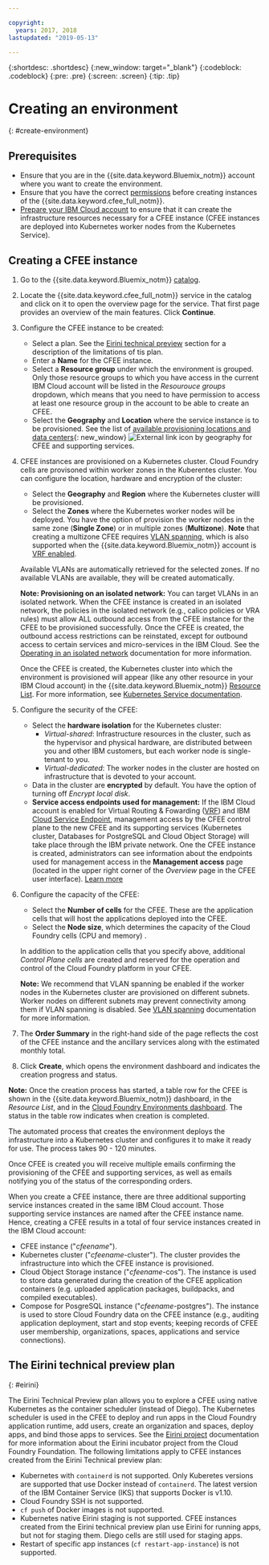 ```yaml
---

copyright:
  years: 2017, 2018
lastupdated: "2019-05-13"

---
```


{:shortdesc: .shortdesc}
{:new_window: target="_blank"}
{:codeblock: .codeblock}
{:pre: .pre}
{:screen: .screen}
{:tip: .tip}

# Creating an environment
{: #create-environment}

## Prerequisites
* Ensure that you are in the {{site.data.keyword.Bluemix_notm}} account where you want to create the environment.
* Ensure that you have the correct [permissions](https://cloud.ibm.com/docs/cloud-foundry?topic=cloud-foundry-permissions
) before creating instances of the {{site.data.keyword.cfee_full_notm}}. 
* [Prepare your IBM Cloud account](https://cloud.ibm.com/docs/cloud-foundry/prepare-account.html) to ensure that it can create the infrastructure resources necessary for a CFEE instance (CFEE instances are deployed into Kubernetes worker nodes from the Kubernetes Service).  

## Creating a CFEE instance
1.  Go to the {{site.data.keyword.Bluemix_notm}} [catalog](https://cloud.ibm.com/catalog).

2.  Locate the {{site.data.keyword.cfee_full_notm}} service in the catalog and click on it to open the overview page for the service.  That first page provides an overview of the main features. Click **Continue**.

3.  Configure the CFEE instance to be created:
    * Select a plan. See the [Eirini technical preview](https://cloud.ibm.com/docs/cloud-foundry?topic=cloud-foundry-create-environment#create-environment#eirini) section for a description of the limitations of tis plan.
    * Enter a **Name** for the CFEE instance.
    * Select a **Resource group** under which the environment is grouped. Only those resource groups to which you have access in the current IBM Cloud account will be listed in the _Resourouce groups_ dropdown, which means that you need to have permission to access at least one resource group in the account to be able to create an CFEE.
    * Select the **Geography** and **Location** where the service instance is to be provisioned. See the list of [available provisioning locations and data centers](https://cloud.ibm.com/docs/cloud-foundry?topic=cloud-foundry-about#provisioning-targets){: new_window} ![External link icon](../icons/launch-glyph.svg "External link icon") by geography for CFEE and supporting services. 

4. CFEE instances are provisioned on a Kubernetes cluster. Cloud Foundry cells are provisoned within worker zones in the Kuberentes cluster. You can configure the location, hardware and encryption of the cluster:
    * Select the **Geography** and **Region** where the Kubernetes cluster willl be provisioned.
    * Select the **Zones** where the Kubernetes worker nodes will be deployed. You have the option of provision the worker nodes in the same zone (**Single Zone**) or in multiple zones (**Multizone**).  **Note** that creating a multizone CFEE requires [VLAN spanning](https://cloud.ibm.com/docs/containers?topic=containers-subnets#vlan-spanning), which is also supported when the {{site.data.keyword.Bluemix_notm}} account is [VRF enabled](https://cloud.ibm.com/docs/infrastructure/direct-link/vrf-on-ibm-cloud.html#overview-of-virtual-routing-and-forwarding-vrf-on-ibm-cloud).
    
    Available VLANs are automatically retrieved for the selected zones. If no available VLANs are available, they will be created automatically.
    
    **Note: Provisioning on an isolated network:** You can target VLANs in an isolated network. When the CFEE instance is created in an isolated network, the policies in the isolated network (e.g., calico policies or VRA rules) must allow ALL outbound access from the CFEE instance for the CFEE to be provisioned successfully. Once the CFEE is created, the outbound access restrictions can be reinstated, except for outbound access to certain services and micro-services in the IBM Cloud.  See the [Operating in an isolated network](https://cloud.ibm.com/docs/cloud-foundry?topic=cloud-foundry-isolated-network#isolated-network) documentation for more information.
    
    Once the CFEE is created, the Kubernetes cluster into which the environment is provisioned will appear (like any other resource in your IBM Cloud account) in the {{site.data.keyword.Bluemix_notm}} [Resource List](https://cloud.ibm.com/resources). For more information, see [Kubernetes Service documentation](https://cloud.ibm.com/docs/containers?topic=containers-cs_ov).

5. Configure the security of the CFEE:
    * Select the **hardware isolation** for the Kubernetes cluster:   
      * _Virtual-shared_: Infrastructure resources in the cluster, such as the hypervisor and physical hardware, are distributed between you and other IBM customers, but each worker node is single-tenant to you.
      * _Virtual-dedicated_: The worker nodes in the cluster are hosted on infrastructure that is devoted to your account.
    * Data in the cluster are **encrypted** by default. You have the option of turning off _Encrypt local disk_.
    * **Service access endpoints used for management:** If the IBM Cloud account is enabled for Virtual Routing & Fowarding ([VRF](https://test.cloud.ibm.com/docs/infrastructure/direct-link?topic=direct-link-overview-of-virtual-routing-and-forwarding-vrf-on-ibm-cloud)) and IBM [Cloud Service Endpoint](https://cloud.ibm.com/docs/services/service-endpoint?topic=service-endpoint-getting-started#getting-started), management access by the CFEE control plane to the new CFEE and its supporting services (Kubernetes cluster, Databases for PostgreSQL and Cloud Object Storage) will take place through the IBM private network.  One the CFEE instance is created, administrators can see information about the endpoints used for management access in the **Management access** page (located in the upper right corner of the _Overview_ page in the CFEE user interface). [Learn more](https://test.cloud.ibm.com/docs/cloud-foundry?topic=cloud-foundry-isolated-network#private-access)

6.  Configure the capacity of the CFEE:
    * Select the **Number of cells** for the CFEE. These are the application cells that will host the applications deployed into the CFEE.  
    * Select the **Node size**, which determines the capacity of the Cloud Foundry cells (CPU and memory) .
    
    In addition to the application cells that you specify above, additional _Control Plane cells_ are created and reserved for the operation and control of the Cloud Foundry platform in your CFEE. 

    **Note:** We recommend that VLAN spanning be enabled if the worker nodes in the Kubernetes cluster are provisioned on different subnets.  Worker nodes on different subnets may prevent connectivity among them if VLAN spanning is disabled.  See [VLAN spanning](https://cloud.ibm.com/docs/containers?topic=containers-subnets#vlan-spanning) documentation for more information.

7.  The **Order Summary** in the right-hand side of the page reflects the cost of the CFEE instance and the ancillary services along with the estimated monthly total.

8.  Click **Create**, which opens the environment dashboard and indicates the creation progress and status.

**Note:** Once the creation process has started, a table row for the CFEE is shown in the {{site.data.keyword.Bluemix_notm}} dashboard, in the _Resource List_, and in the [Cloud Foundry Environments dashboard](https://cloud.ibm.com/dashboard/cloudfoundry?filter=cf_environments).  The status in the table row indicates when creation is completed.

The automated process that creates the environment deploys the infrastructure into a Kubernetes cluster and configures it to make it ready for use. The process takes 90 - 120 minutes.

Once CFEE is created you will receive multiple emails confirming the provisioning of the CFEE and supporting services, as well as emails notifying you of the status of the corresponding orders.

When you create a CFEE instance, there are three additional supporting service instances created in the same IBM Cloud account. Those supporting service instances are named after the CFEE instance name. Hence, creating a CFEE results in a total of four service instances created in the IBM Cloud account:
* CFEE instance ("_cfeename_").
* Kubernetes cluster ("_cfeename_-cluster"). The cluster provides the infrastructure into which the CFEE instance is provisioned.
* Cloud Object Storage instance ("_cfeename_-cos"). The instance is used to store data generated during the creation of the CFEE application containers (e.g. uploaded application packages, buildpacks, and compiled executables).
* Compose for PosgreSQL instance ("_cfeename_-postgres"). The instance is used to store Cloud Foundry data on the CFEE instance (e.g., auditing application deployment, start and stop events; keeping records of CFEE user membership, organizations, spaces, applications and service connections). 

## The Eirini technical preview plan
{: #eirini}

 The Eirini Technical Preview plan allows you to explore a CFEE using native Kubernetes as the container scheduler (instead of Diego). The Kubernetes scheduler is used in the CFEE to deploy and run apps in the Cloud Foundry application runtime, add users, create an organization and spaces, deploy apps, and bind those apps to services. See the [Eirini project](https://www.cloudfoundry.org/project-eirini/) documentation for more information about the Eirini incubator project from the Cloud Foundry Foundation.
 The following limitations apply to CFEE instances created from the Eirini Technical preview plan:
 
* Kubernetes with `containerd` is not supported. Only Kuberetes versions are supported that use Docker instead of `containerd`. The latest version of the IBM Container Service (IKS) that supports Docker is v1.10.
* Cloud Foundry SSH is not supported.
* `cf push` of Docker images is not supported.
* Kubernetes native Eirini staging is not supported. CFEE instances created from the Eirini technical preview plan use Eirini for running apps, but not for staging them. Diego cells are still used for staging apps.
* Restart of specific app instances (`cf restart-app-instance`) is not supported.
